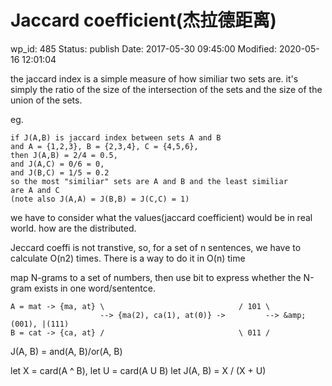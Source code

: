 # Jaccard coefficient(杰拉德距离)


wp_id: 485
Status: publish
Date: 2017-05-30 09:45:00
Modified: 2020-05-16 12:01:04


the jaccard index is a simple measure of how similiar two sets are.
it's simply the ratio of the size of the intersection of the sets and the size of the union of the sets.


eg.
```
if J(A,B) is jaccard index between sets A and B
and A = {1,2,3}, B = {2,3,4}, C = {4,5,6},
then J(A,B) = 2/4 = 0.5,
and J(A,C) = 0/6 = 0,
and J(B,C) = 1/5 = 0.2
so the most "similiar" sets are A and B and the least similiar are A and C
(note also J(A,A) = J(B,B) = J(C,C) = 1)
```

we have to consider what the values(jaccard coefficient) would be in real world. how are the distributed.

Jeccard coeffi is not transtive, so, for a set of n sentences, we have to calculate O(n2) times. There is a way to do it in O(n) time

map N-grams to a set of numbers, then use bit to express whether the N-gram exists in one word/sententce.

```
A = mat -> {ma, at} \                              / 101 \    
					--> {ma(2), ca(1), at(0)} ->         --> &amp;(001), |(111)
B = cat -> {ca, at} /                              \ 011 /

```

J(A, B) = and(A, B)/or(A, B)

let X = card(A ^ B), let U = card(A U B)
let J(A, B) = X / (X + U)
